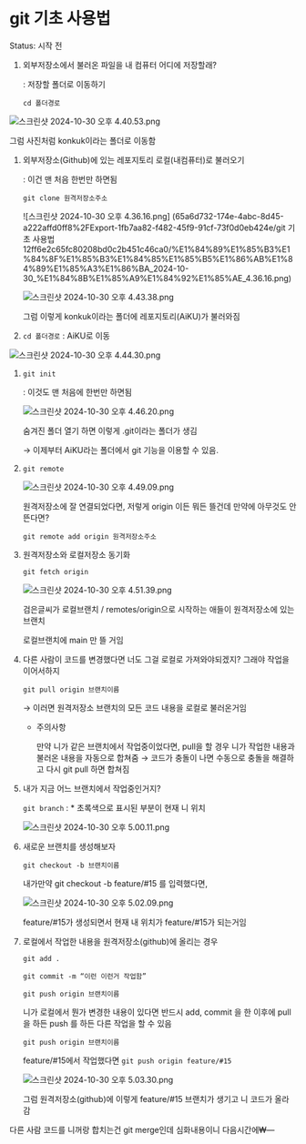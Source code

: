 # git 기초 사용법

Status: 시작 전

1. 외부저장소에서 불러온 파일을 내 컴퓨터 어디에 저장할래?
    
    : 저장할 폴더로 이동하기
    
    `cd 폴더경로`
    

![스크린샷 2024-10-30 오후 4.40.53.png](git%20%E1%84%80%E1%85%B5%E1%84%8E%E1%85%A9%20%E1%84%89%E1%85%A1%E1%84%8B%E1%85%AD%E1%86%BC%E1%84%87%E1%85%A5%E1%86%B8%2012ff6e2c65fc80208bd0c2b451c46ca0/%25E1%2584%2589%25E1%2585%25B3%25E1%2584%258F%25E1%2585%25B3%25E1%2584%2585%25E1%2585%25B5%25E1%2586%25AB%25E1%2584%2589%25E1%2585%25A3%25E1%2586%25BA_2024-10-30_%25E1%2584%258B%25E1%2585%25A9%25E1%2584%2592%25E1%2585%25AE_4.40.53.png)

그럼 사진처럼 konkuk이라는 폴더로 이동함

1. 외부저장소(Github)에 있는 레포지토리 로컬(내컴퓨터)로 불러오기
    
    : 이건 맨 처음 한번만 하면됨
    
    `git clone 원격저장소주소`
    
    ![스크린샷 2024-10-30 오후 4.36.16.png]
    (65a6d732-174e-4abc-8d45-a222affd0ff8%2FExport-1fb7aa82-f482-45f9-91cf-73f0d0eb424e/git 기초 사용법 12ff6e2c65fc80208bd0c2b451c46ca0/%E1%84%89%E1%85%B3%E1%84%8F%E1%85%B3%E1%84%85%E1%85%B5%E1%86%AB%E1%84%89%E1%85%A3%E1%86%BA_2024-10-30_%E1%84%8B%E1%85%A9%E1%84%92%E1%85%AE_4.36.16.png)
    
    ![스크린샷 2024-10-30 오후 4.43.38.png](git%20%E1%84%80%E1%85%B5%E1%84%8E%E1%85%A9%20%E1%84%89%E1%85%A1%E1%84%8B%E1%85%AD%E1%86%BC%E1%84%87%E1%85%A5%E1%86%B8%2012ff6e2c65fc80208bd0c2b451c46ca0/%25E1%2584%2589%25E1%2585%25B3%25E1%2584%258F%25E1%2585%25B3%25E1%2584%2585%25E1%2585%25B5%25E1%2586%25AB%25E1%2584%2589%25E1%2585%25A3%25E1%2586%25BA_2024-10-30_%25E1%2584%258B%25E1%2585%25A9%25E1%2584%2592%25E1%2585%25AE_4.43.38.png)
    
    그럼 이렇게 konkuk이라는 폴더에 레포지토리(AiKU)가 불러와짐
    
2. `cd 폴더경로` : AiKU로 이동

![스크린샷 2024-10-30 오후 4.44.30.png](git%20%E1%84%80%E1%85%B5%E1%84%8E%E1%85%A9%20%E1%84%89%E1%85%A1%E1%84%8B%E1%85%AD%E1%86%BC%E1%84%87%E1%85%A5%E1%86%B8%2012ff6e2c65fc80208bd0c2b451c46ca0/%25E1%2584%2589%25E1%2585%25B3%25E1%2584%258F%25E1%2585%25B3%25E1%2584%2585%25E1%2585%25B5%25E1%2586%25AB%25E1%2584%2589%25E1%2585%25A3%25E1%2586%25BA_2024-10-30_%25E1%2584%258B%25E1%2585%25A9%25E1%2584%2592%25E1%2585%25AE_4.44.30.png)

1. `git init`
    
    : 이것도 맨 처음에 한번만 하면됨
    
    ![스크린샷 2024-10-30 오후 4.46.20.png](git%20%E1%84%80%E1%85%B5%E1%84%8E%E1%85%A9%20%E1%84%89%E1%85%A1%E1%84%8B%E1%85%AD%E1%86%BC%E1%84%87%E1%85%A5%E1%86%B8%2012ff6e2c65fc80208bd0c2b451c46ca0/%25E1%2584%2589%25E1%2585%25B3%25E1%2584%258F%25E1%2585%25B3%25E1%2584%2585%25E1%2585%25B5%25E1%2586%25AB%25E1%2584%2589%25E1%2585%25A3%25E1%2586%25BA_2024-10-30_%25E1%2584%258B%25E1%2585%25A9%25E1%2584%2592%25E1%2585%25AE_4.46.20.png)
    
    숨겨진 폴더 열기 하면 이렇게 .git이라는 폴더가 생김
    
    → 이제부터 AiKU라는 폴더에서 git 기능을 이용할 수 있음.
    

1. `git remote`
    
    ![스크린샷 2024-10-30 오후 4.49.09.png](git%20%E1%84%80%E1%85%B5%E1%84%8E%E1%85%A9%20%E1%84%89%E1%85%A1%E1%84%8B%E1%85%AD%E1%86%BC%E1%84%87%E1%85%A5%E1%86%B8%2012ff6e2c65fc80208bd0c2b451c46ca0/%25E1%2584%2589%25E1%2585%25B3%25E1%2584%258F%25E1%2585%25B3%25E1%2584%2585%25E1%2585%25B5%25E1%2586%25AB%25E1%2584%2589%25E1%2585%25A3%25E1%2586%25BA_2024-10-30_%25E1%2584%258B%25E1%2585%25A9%25E1%2584%2592%25E1%2585%25AE_4.49.09.png)
    
    원격저장소에 잘 연결되었다면, 저렇게 origin 이든 뭐든 뜰건데 만약에 아무것도 안뜬다면?
    
    `git remote add origin 원격저장소주소`
    
2. 원격저장소와 로컬저장소 동기화
    
    `git fetch origin`
    
    ![스크린샷 2024-10-30 오후 4.51.39.png](git%20%E1%84%80%E1%85%B5%E1%84%8E%E1%85%A9%20%E1%84%89%E1%85%A1%E1%84%8B%E1%85%AD%E1%86%BC%E1%84%87%E1%85%A5%E1%86%B8%2012ff6e2c65fc80208bd0c2b451c46ca0/%25E1%2584%2589%25E1%2585%25B3%25E1%2584%258F%25E1%2585%25B3%25E1%2584%2585%25E1%2585%25B5%25E1%2586%25AB%25E1%2584%2589%25E1%2585%25A3%25E1%2586%25BA_2024-10-30_%25E1%2584%258B%25E1%2585%25A9%25E1%2584%2592%25E1%2585%25AE_4.51.39.png)
    
    검은글씨가 로컬브랜치 / remotes/origin으로 시작하는 애들이 원격저장소에 있는 브랜치
    
    로컬브랜치에 main 만 뜰 거임
    

1. 다른 사람이 코드를 변경했다면 너도 그걸 로컬로 가져와야되겠지? 그래야 작업을 이어서하지
    
    `git pull origin 브랜치이름`
    
    → 이러면 원격저장소 브랜치의 모든 코드 내용을 로컬로 불러온거임
    
    - 주의사항
        
        만약 니가 같은 브랜치에서 작업중이었다면, pull을 할 경우 니가 작업한 내용과 불러온 내용을 자동으로 합쳐줌 → 코드가 충돌이 나면 수동으로 충돌을 해결하고 다시 git pull 하면 합쳐짐
        

1. 내가 지금 어느 브랜치에서 작업중인거지?
    
    `git branch` : * 초록색으로 표시된 부분이 현재 니 위치
    
    ![스크린샷 2024-10-30 오후 5.00.11.png](git%20%E1%84%80%E1%85%B5%E1%84%8E%E1%85%A9%20%E1%84%89%E1%85%A1%E1%84%8B%E1%85%AD%E1%86%BC%E1%84%87%E1%85%A5%E1%86%B8%2012ff6e2c65fc80208bd0c2b451c46ca0/%25E1%2584%2589%25E1%2585%25B3%25E1%2584%258F%25E1%2585%25B3%25E1%2584%2585%25E1%2585%25B5%25E1%2586%25AB%25E1%2584%2589%25E1%2585%25A3%25E1%2586%25BA_2024-10-30_%25E1%2584%258B%25E1%2585%25A9%25E1%2584%2592%25E1%2585%25AE_5.00.11.png)
    

1. 새로운 브랜치를 생성해보자
    
    `git checkout -b 브랜치이름`
    
    내가만약 git checkout -b feature/#15 를 입력했다면,
    
    ![스크린샷 2024-10-30 오후 5.02.09.png](git%20%E1%84%80%E1%85%B5%E1%84%8E%E1%85%A9%20%E1%84%89%E1%85%A1%E1%84%8B%E1%85%AD%E1%86%BC%E1%84%87%E1%85%A5%E1%86%B8%2012ff6e2c65fc80208bd0c2b451c46ca0/%25E1%2584%2589%25E1%2585%25B3%25E1%2584%258F%25E1%2585%25B3%25E1%2584%2585%25E1%2585%25B5%25E1%2586%25AB%25E1%2584%2589%25E1%2585%25A3%25E1%2586%25BA_2024-10-30_%25E1%2584%258B%25E1%2585%25A9%25E1%2584%2592%25E1%2585%25AE_5.02.09.png)
    
    feature/#15가 생성되면서 현재 내 위치가 feature/#15가 되는거임
    
2. 로컬에서 작업한 내용을 원격저장소(github)에 올리는 경우
    
    `git add .`
    
    `git commit -m “이런 이런거 작업함”`
    
    `git push origin 브랜치이름`
    
    니가 로컬에서 뭔가 변경한 내용이 있다면 반드시 add, commit 을 한 이후에 pull을 하든 push 를 하든 다른 작업을 할 수 있음
    
    `git push origin 브랜치이름` 
    
    feature/#15에서 작업했다면 `git push origin feature/#15`
    
    ![스크린샷 2024-10-30 오후 5.03.30.png](git%20%E1%84%80%E1%85%B5%E1%84%8E%E1%85%A9%20%E1%84%89%E1%85%A1%E1%84%8B%E1%85%AD%E1%86%BC%E1%84%87%E1%85%A5%E1%86%B8%2012ff6e2c65fc80208bd0c2b451c46ca0/%25E1%2584%2589%25E1%2585%25B3%25E1%2584%258F%25E1%2585%25B3%25E1%2584%2585%25E1%2585%25B5%25E1%2586%25AB%25E1%2584%2589%25E1%2585%25A3%25E1%2586%25BA_2024-10-30_%25E1%2584%258B%25E1%2585%25A9%25E1%2584%2592%25E1%2585%25AE_5.03.30.png)
    
    그럼 원격저장소(github)에 이렇게 feature/#15 브랜치가 생기고 니 코드가 올라감
    

다른 사람 코드를 니꺼랑 합치는건 git merge인데 심화내용이니 다음시간에₩—